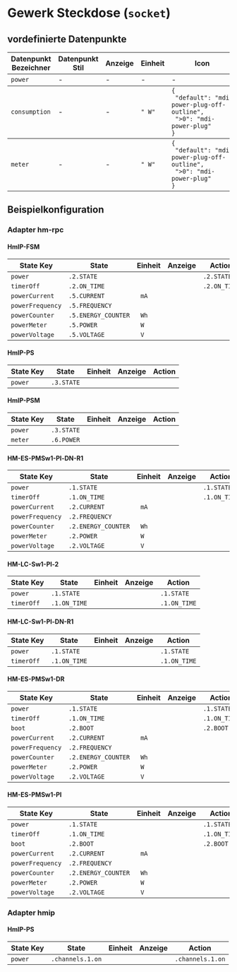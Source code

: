 
# Gewerk Steckdose (`socket`)

## vordefinierte Datenpunkte

<table><thead><tr><th>Datenpunkt Bezeichner</th><th>Datenpunkt Stil</th><th>Anzeige</th><th>Einheit</th><th>Icon</th><th>Icon Stil</th></tr></thead>
<tbody><tr><td><code>power</code></td><td>-</td><td>-</td><td>-</td><td>-</td><td>-</td></tr></tbody>
<tbody><tr><td><code>consumption</code></td><td>-</td><td>-</td><td><code>"&nbsp;W"</code></td><td><code>{<br />&nbsp;"default":&nbsp;"mdi-power-plug-off-outline",<br />&nbsp;"&gt;0":&nbsp;"mdi-power-plug"<br />}</code></td><td>-</td></tr></tbody>
<tbody><tr><td><code>meter</code></td><td>-</td><td>-</td><td><code>"&nbsp;W"</code></td><td><code>{<br />&nbsp;"default":&nbsp;"mdi-power-plug-off-outline",<br />&nbsp;"&gt;0":&nbsp;"mdi-power-plug"<br />}</code></td><td>-</td></tr></tbody>
</table>

## Beispielkonfiguration


### Adapter hm-rpc


#### HmIP-FSM

<table><thead><tr>
<th>State Key</th>
<th>State</th>
<th>Einheit</th>
<th>Anzeige</th>
<th>Action</th>
</thead><tbody>
<tr>
<td><code>power</td>
<td><code>.2.STATE</code></td>
<td><code></code></td>
<td></td>
<td><code>.2.STATE</code></td>
</tr>
<tr>
<td><code>timerOff</td>
<td><code>.2.ON_TIME</code></td>
<td><code></code></td>
<td></td>
<td><code>.2.ON_TIME</code></td>
</tr>
<tr>
<td><code>powerCurrent</td>
<td><code>.5.CURRENT</code></td>
<td><code> mA</code></td>
<td></td>
<td><code></code></td>
</tr>
<tr>
<td><code>powerFrequency</td>
<td><code>.5.FREQUENCY</code></td>
<td><code></code></td>
<td></td>
<td><code></code></td>
</tr>
<tr>
<td><code>powerCounter</td>
<td><code>.5.ENERGY_COUNTER</code></td>
<td><code> Wh</code></td>
<td></td>
<td><code></code></td>
</tr>
<tr>
<td><code>powerMeter</td>
<td><code>.5.POWER</code></td>
<td><code> W</code></td>
<td></td>
<td><code></code></td>
</tr>
<tr>
<td><code>powerVoltage</td>
<td><code>.5.VOLTAGE</code></td>
<td><code> V</code></td>
<td></td>
<td><code></code></td>
</tr>
</tbody></table>

#### HmIP-PS

<table><thead><tr>
<th>State Key</th>
<th>State</th>
<th>Einheit</th>
<th>Anzeige</th>
<th>Action</th>
</thead><tbody>
<tr>
<td><code>power</td>
<td><code>.3.STATE</code></td>
<td><code></code></td>
<td></td>
<td><code></code></td>
</tr>
</tbody></table>

#### HmIP-PSM

<table><thead><tr>
<th>State Key</th>
<th>State</th>
<th>Einheit</th>
<th>Anzeige</th>
<th>Action</th>
</thead><tbody>
<tr>
<td><code>power</td>
<td><code>.3.STATE</code></td>
<td><code></code></td>
<td></td>
<td><code></code></td>
</tr>
<tr>
<td><code>meter</td>
<td><code>.6.POWER</code></td>
<td><code></code></td>
<td></td>
<td><code></code></td>
</tr>
</tbody></table>

#### HM-ES-PMSw1-Pl-DN-R1

<table><thead><tr>
<th>State Key</th>
<th>State</th>
<th>Einheit</th>
<th>Anzeige</th>
<th>Action</th>
</thead><tbody>
<tr>
<td><code>power</td>
<td><code>.1.STATE</code></td>
<td><code></code></td>
<td></td>
<td><code>.1.STATE</code></td>
</tr>
<tr>
<td><code>timerOff</td>
<td><code>.1.ON_TIME</code></td>
<td><code></code></td>
<td></td>
<td><code>.1.ON_TIME</code></td>
</tr>
<tr>
<td><code>powerCurrent</td>
<td><code>.2.CURRENT</code></td>
<td><code> mA</code></td>
<td></td>
<td><code></code></td>
</tr>
<tr>
<td><code>powerFrequency</td>
<td><code>.2.FREQUENCY</code></td>
<td><code></code></td>
<td></td>
<td><code></code></td>
</tr>
<tr>
<td><code>powerCounter</td>
<td><code>.2.ENERGY_COUNTER</code></td>
<td><code> Wh</code></td>
<td></td>
<td><code></code></td>
</tr>
<tr>
<td><code>powerMeter</td>
<td><code>.2.POWER</code></td>
<td><code> W</code></td>
<td></td>
<td><code></code></td>
</tr>
<tr>
<td><code>powerVoltage</td>
<td><code>.2.VOLTAGE</code></td>
<td><code> V</code></td>
<td></td>
<td><code></code></td>
</tr>
</tbody></table>

#### HM-LC-Sw1-Pl-2

<table><thead><tr>
<th>State Key</th>
<th>State</th>
<th>Einheit</th>
<th>Anzeige</th>
<th>Action</th>
</thead><tbody>
<tr>
<td><code>power</td>
<td><code>.1.STATE</code></td>
<td><code></code></td>
<td></td>
<td><code>.1.STATE</code></td>
</tr>
<tr>
<td><code>timerOff</td>
<td><code>.1.ON_TIME</code></td>
<td><code></code></td>
<td></td>
<td><code>.1.ON_TIME</code></td>
</tr>
</tbody></table>

#### HM-LC-Sw1-Pl-DN-R1

<table><thead><tr>
<th>State Key</th>
<th>State</th>
<th>Einheit</th>
<th>Anzeige</th>
<th>Action</th>
</thead><tbody>
<tr>
<td><code>power</td>
<td><code>.1.STATE</code></td>
<td><code></code></td>
<td></td>
<td><code>.1.STATE</code></td>
</tr>
<tr>
<td><code>timerOff</td>
<td><code>.1.ON_TIME</code></td>
<td><code></code></td>
<td></td>
<td><code>.1.ON_TIME</code></td>
</tr>
</tbody></table>

#### HM-ES-PMSw1-DR

<table><thead><tr>
<th>State Key</th>
<th>State</th>
<th>Einheit</th>
<th>Anzeige</th>
<th>Action</th>
</thead><tbody>
<tr>
<td><code>power</td>
<td><code>.1.STATE</code></td>
<td><code></code></td>
<td></td>
<td><code>.1.STATE</code></td>
</tr>
<tr>
<td><code>timerOff</td>
<td><code>.1.ON_TIME</code></td>
<td><code></code></td>
<td></td>
<td><code>.1.ON_TIME</code></td>
</tr>
<tr>
<td><code>boot</td>
<td><code>.2.BOOT</code></td>
<td><code></code></td>
<td></td>
<td><code>.2.BOOT</code></td>
</tr>
<tr>
<td><code>powerCurrent</td>
<td><code>.2.CURRENT</code></td>
<td><code> mA</code></td>
<td></td>
<td><code></code></td>
</tr>
<tr>
<td><code>powerFrequency</td>
<td><code>.2.FREQUENCY</code></td>
<td><code></code></td>
<td></td>
<td><code></code></td>
</tr>
<tr>
<td><code>powerCounter</td>
<td><code>.2.ENERGY_COUNTER</code></td>
<td><code> Wh</code></td>
<td></td>
<td><code></code></td>
</tr>
<tr>
<td><code>powerMeter</td>
<td><code>.2.POWER</code></td>
<td><code> W</code></td>
<td></td>
<td><code></code></td>
</tr>
<tr>
<td><code>powerVoltage</td>
<td><code>.2.VOLTAGE</code></td>
<td><code> V</code></td>
<td></td>
<td><code></code></td>
</tr>
</tbody></table>

#### HM-ES-PMSw1-Pl

<table><thead><tr>
<th>State Key</th>
<th>State</th>
<th>Einheit</th>
<th>Anzeige</th>
<th>Action</th>
</thead><tbody>
<tr>
<td><code>power</td>
<td><code>.1.STATE</code></td>
<td><code></code></td>
<td></td>
<td><code>.1.STATE</code></td>
</tr>
<tr>
<td><code>timerOff</td>
<td><code>.1.ON_TIME</code></td>
<td><code></code></td>
<td></td>
<td><code>.1.ON_TIME</code></td>
</tr>
<tr>
<td><code>boot</td>
<td><code>.2.BOOT</code></td>
<td><code></code></td>
<td></td>
<td><code>.2.BOOT</code></td>
</tr>
<tr>
<td><code>powerCurrent</td>
<td><code>.2.CURRENT</code></td>
<td><code> mA</code></td>
<td></td>
<td><code></code></td>
</tr>
<tr>
<td><code>powerFrequency</td>
<td><code>.2.FREQUENCY</code></td>
<td><code></code></td>
<td></td>
<td><code></code></td>
</tr>
<tr>
<td><code>powerCounter</td>
<td><code>.2.ENERGY_COUNTER</code></td>
<td><code> Wh</code></td>
<td></td>
<td><code></code></td>
</tr>
<tr>
<td><code>powerMeter</td>
<td><code>.2.POWER</code></td>
<td><code> W</code></td>
<td></td>
<td><code></code></td>
</tr>
<tr>
<td><code>powerVoltage</td>
<td><code>.2.VOLTAGE</code></td>
<td><code> V</code></td>
<td></td>
<td><code></code></td>
</tr>
</tbody></table>

### Adapter hmip


#### HmIP-PS

<table><thead><tr>
<th>State Key</th>
<th>State</th>
<th>Einheit</th>
<th>Anzeige</th>
<th>Action</th>
</thead><tbody>
<tr>
<td><code>power</td>
<td><code>.channels.1.on</code></td>
<td><code></code></td>
<td></td>
<td><code>.channels.1.on</code></td>
</tr>
</tbody></table>